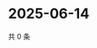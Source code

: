 # 2025-06-14

共 0 条

<!-- BEGIN ZHIHUVIDEO -->
<!-- 最后更新时间 Sat Jun 14 2025 02:15:45 GMT+0800 (China Standard Time) -->

<!-- END ZHIHUVIDEO -->
